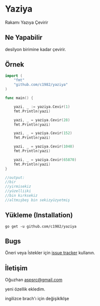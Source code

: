 # Yaziya
Rakamı Yazıya Çevirir

## Ne Yapabilir

desilyon birimine kadar çevirir.

## Örnek

```go
import (		
	"fmt"
	"github.com/c1982/yaziya"	
)

func main() {

	yazi, _ := yaziya.Cevir(1)
	fmt.Println(yazi)

	yazi, _ = yaziya.Cevir(28)
	fmt.Println(yazi)

	yazi, _ = yaziya.Cevir(152)
	fmt.Println(yazi)

	yazi, _ = yaziya.Cevir(1048)
	fmt.Println(yazi)

	yazi, _ = yaziya.Cevir(65870)
	fmt.Println(yazi)
}

//output:
//bir
//yirmisekiz
//yüzelliiki
//bin kırksekiz
//altmışbeş bin sekizyüzyetmiş
```

## Yükleme (Installation)

```
go get -u github.com/c1982/yaziya
```

## Bugs

Öneri veya İstekler için [issue tracker](https://github.com/c1982/Yaziya/issues) kullanın.


## İletişim

Oğuzhan
aspsrc@gmail.com

yeni özellik ekledim.

ingilizce brach'ı için değişiklklşe